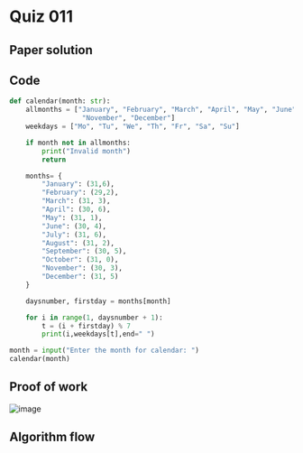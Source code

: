 # Quiz 011

## Paper solution

## Code
```.py
def calendar(month: str):
    allmonths = ["January", "February", "March", "April", "May", "June", "July", "August", "September", "October",
                  "November", "December"]
    weekdays = ["Mo", "Tu", "We", "Th", "Fr", "Sa", "Su"]

    if month not in allmonths:
        print("Invalid month")
        return

    months= {
        "January": (31,6),
        "February": (29,2),
        "March": (31, 3),
        "April": (30, 6),
        "May": (31, 1),
        "June": (30, 4),
        "July": (31, 6),
        "August": (31, 2),
        "September": (30, 5),
        "October": (31, 0),
        "November": (30, 3),
        "December": (31, 5)
    }

    daysnumber, firstday = months[month]

    for i in range(1, daysnumber + 1):
        t = (i + firstday) % 7
        print(i,weekdays[t],end=" ")

month = input("Enter the month for calendar: ")
calendar(month)

```

## Proof of work
![image](https://github.com/user-attachments/assets/e0890214-06c3-43a6-b96b-6e5917f908a6)


## Algorithm flow




